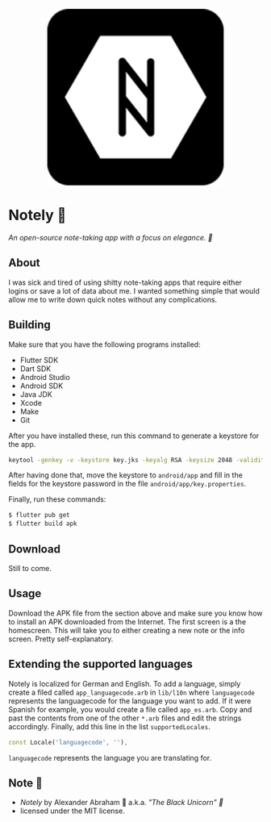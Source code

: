 <p align="center">
 <img src="https://github.com/iamtheblackunicorn/Notely/raw/main/android/app/src/main/res/mipmap-xxxhdpi/ic_launcher.png" width=350/>
</p>

# Notely :scroll:

*An open-source note-taking app with a focus on elegance. :black_heart:*

## About

I was sick and tired of using shitty note-taking apps that require either logins or save a lot of data about me.
I wanted something simple that would allow me to write down quick notes without any complications.

## Building

Make sure that you have the following programs installed:

- Flutter SDK
- Dart SDK
- Android Studio
- Android SDK
- Java JDK
- Xcode
- Make
- Git

After you have installed these, run this command to generate a keystore for the app.

```bash
keytool -genkey -v -keystore key.jks -keyalg RSA -keysize 2048 -validity 10000 -alias key
```

After having done that, move the keystore to `android/app` and fill in the fields for the keystore password in the file `android/app/key.properties`.

Finally, run these commands:

```bash
$ flutter pub get
$ flutter build apk
```

## Download

Still to come.

## Usage

Download the APK file from the section above and make sure you know how to install an APK downloaded from the Internet.
The first screen is a the homescreen. This will take you to either creating a new note or the info screen.
Pretty self-explanatory.

## Extending the supported languages

Notely is localized for German and English. To add a language, simply create a filed called `app_languagecode.arb` in `lib/l10n` where `languagecode` represents the languagecode for the language you want to add. If it were Spanish for example, you would create a file called `app_es.arb`.
Copy and past the contents from one of the other `*.arb` files and edit the strings accordingly.
Finally, add this line in the list `supportedLocales`.

```dart
const Locale('languagecode', ''),
```

`languagecode` represents the language you are translating for.

## Note :scroll:

- *Notely* by Alexander Abraham :black_heart: a.k.a. *"The Black Unicorn" :unicorn:*
- licensed under the MIT license.
